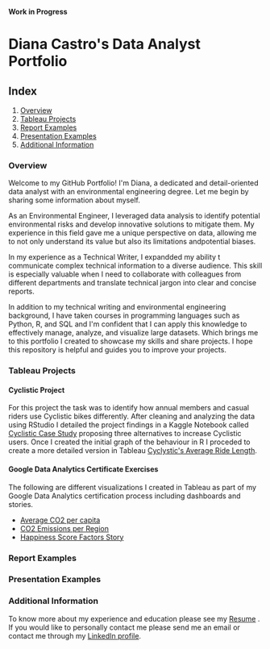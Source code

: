 **Work in Progress**
# Diana Castro's Data Analyst Portfolio
## Index
1. [Overview](https://github.com/Diana-Castro/diana-castro.github.io/blob/main/README.md#overview)
3. [Tableau Projects](https://github.com/Diana-Castro/diana-castro.github.io/blob/main/README.md#tableau-projects)
4. [Report Examples](https://github.com/Diana-Castro/diana-castro.github.io/blob/main/README.md#report-rxamples)
5. [Presentation Examples](https://github.com/Diana-Castro/diana-castro.github.io/blob/main/README.md#presentation-examples)
6. [Additional Information](https://github.com/Diana-Castro/diana-castro.github.io/blob/main/README.md#additional-information)
### Overview
Welcome to my GitHub Portfolio! I'm Diana, a dedicated and detail-oriented data analyst with an environmental engineering degree. Let me begin by sharing some information about myself. 

As an Environmental Engineer, I leveraged data analysis to identify potential environmental risks and develop innovative solutions to mitigate them. My experience in this field gave me a unique perspective on data, allowing me to not only understand its value but also its limitations andpotential biases.

In my experience as a Technical Writer, I expandded my ability t communicate complex technical information to a diverse audience. This skill is especially valuable when I need to collaborate with colleagues from different departments and translate technical jargon into clear and concise reports.

In addition to my technical writing and environmental engineering background, I have taken courses in programming languages such as Python, R, and SQL and I'm confident that I can apply this knowledge to effectively manage, analyze, and visualize large datasets. Which brings me to this portfolio I created to showcase my skills and share projects. I hope this repository is helpful and guides you to improve your projects.

### Tableau Projects

#### Cyclistic Project

For this project the task was to identify how annual members and casual riders use Cyclistic bikes differently. After cleaning and analyzing the data using RStudio I detailed the project findings in a Kaggle Notebook called [Cyclistic Case Study](https://www.kaggle.com/code/dianacastroa/cyclistic-case-study) proposing three alternatives to increase Cyclistic users. Once I created the initial graph of the behaviour in R I proceded to create a more detailed version in Tableau [Cyclystic's Average Ride Length](https://public.tableau.com/app/profile/diana.castro3685/viz/Cyclisticsaverageridelength/Dashboard1).

#### Google Data Analytics Certificate Exercises

The following are different visualizations I created in Tableau as part of my Google Data Analytics certification process including dashboards and stories. 
* [Average CO2 per capita](https://public.tableau.com/app/profile/diana.castro3685/viz/Exercise2GACertificate/Dashboard1)
* [CO2 Emissions per Region](https://public.tableau.com/app/profile/diana.castro3685/viz/PerCapitaCO2Emissions_16815108930350/Sheet1)
* [Happiness Score Factors Story](https://public.tableau.com/app/profile/diana.castro3685/viz/HappinessScatterPlotsfromGoogle/Dashboard1)

### Report Examples

### Presentation Examples

### Additional Information
To know more about my experience and education please see my [Resume](https://github.com/Diana-Castro/diana-castro.github.io/blob/main/Diana-Castro-Resume.pdf) . 
If you would like to personally contact me please send me an email or contact me through my [LinkedIn profile](https://www.linkedin.com/in/diana-castro-a2a87a1b0/).
